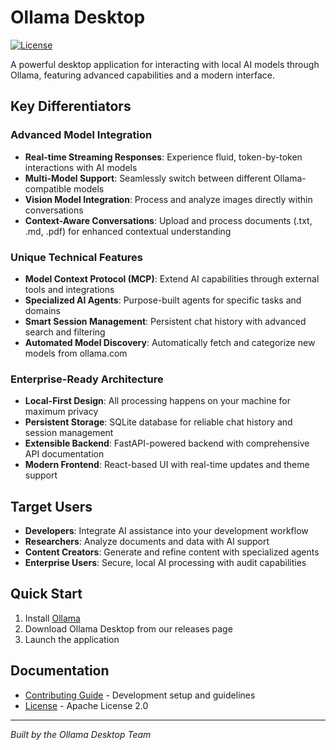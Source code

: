 # Ollama Desktop

[![License](https://img.shields.io/badge/license-Apache%202.0-blue.svg)](LICENSE)

A powerful desktop application for interacting with local AI models through Ollama, featuring advanced capabilities and a modern interface.

## Key Differentiators

### Advanced Model Integration
- **Real-time Streaming Responses**: Experience fluid, token-by-token interactions with AI models
- **Multi-Model Support**: Seamlessly switch between different Ollama-compatible models
- **Vision Model Integration**: Process and analyze images directly within conversations
- **Context-Aware Conversations**: Upload and process documents (.txt, .md, .pdf) for enhanced contextual understanding

### Unique Technical Features
- **Model Context Protocol (MCP)**: Extend AI capabilities through external tools and integrations
- **Specialized AI Agents**: Purpose-built agents for specific tasks and domains
- **Smart Session Management**: Persistent chat history with advanced search and filtering
- **Automated Model Discovery**: Automatically fetch and categorize new models from ollama.com

### Enterprise-Ready Architecture
- **Local-First Design**: All processing happens on your machine for maximum privacy
- **Persistent Storage**: SQLite database for reliable chat history and session management
- **Extensible Backend**: FastAPI-powered backend with comprehensive API documentation
- **Modern Frontend**: React-based UI with real-time updates and theme support

## Target Users

- **Developers**: Integrate AI assistance into your development workflow
- **Researchers**: Analyze documents and data with AI support
- **Content Creators**: Generate and refine content with specialized agents
- **Enterprise Users**: Secure, local AI processing with audit capabilities

## Quick Start

1. Install [Ollama](https://ollama.com/)
2. Download Ollama Desktop from our releases page
3. Launch the application

## Documentation

- [Contributing Guide](CONTRIBUTING.md) - Development setup and guidelines
- [License](LICENSE) - Apache License 2.0

---

*Built by the Ollama Desktop Team*